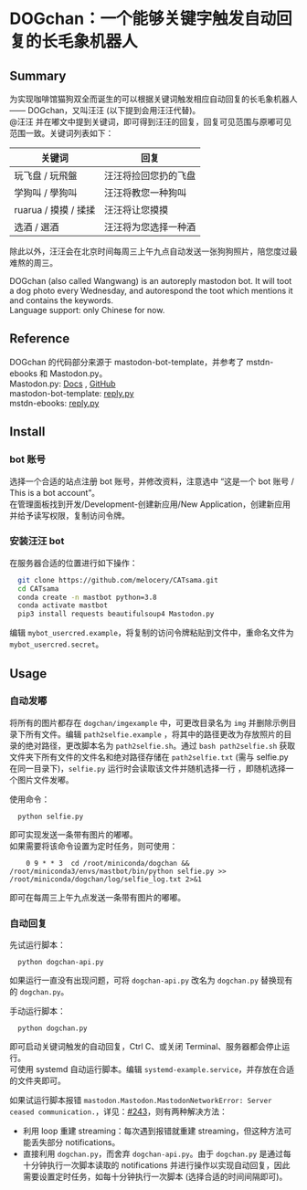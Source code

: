 # DOGchan：一个能够关键字触发自动回复的长毛象机器人

## Summary
为实现咖啡馆猫狗双全而诞生的可以根据关键词触发相应自动回复的长毛象机器人 —— DOGchan，又叫汪汪 (以下提到会用汪汪代替)。  
@汪汪 并在嘟文中提到关键词，即可得到汪汪的回复，回复可见范围与原嘟可见范围一致。关键词列表如下：  

|  关键词   | 回复  |
|  ----  | ----  |
| 玩飞盘 / 玩飛盤  | 汪汪将捡回您扔的飞盘 |
| 学狗叫 / 學狗叫  | 汪汪将教您一种狗叫 |
| ruarua / 摸摸 / 揉揉  | 汪汪将让您摸摸 |
| 选酒 / 選酒 | 汪汪将为您选择一种酒 |

除此以外，汪汪会在北京时间每周三上午九点自动发送一张狗狗照片，陪您度过最难熬的周三。  

DOGchan (also called Wangwang) is an autoreply mastodon bot. It will toot a dog photo every Wednesday, and autorespond the toot which mentions it and contains the keywords.   
Language support: only Chinese for now.  

## Reference
DOGchan 的代码部分来源于 mastodon-bot-template，并参考了 mstdn-ebooks 和 Mastodon.py。  
Mastodon.py: [Docs](https://mastodonpy.readthedocs.io/en/stable/index.html#) , [GitHub](https://github.com/halcy/Mastodon.py)  
mastodon-bot-template: [reply.py](https://github.com/Lynnesbian/mastodon-bot-template/blob/9e72f6a490734f7af5897c40f20b4aecb0c2308b/reply.py)  
mstdn-ebooks: [reply.py](https://github.com/Lynnesbian/mstdn-ebooks/blob/master/reply.py)

## Install
### bot 账号
选择一个合适的站点注册 bot 账号，并修改资料，注意选中 “这是一个 bot 账号 / This is a bot account”。  
在管理面板找到开发/Development-创建新应用/New Application，创建新应用并给予读写权限，复制访问令牌。 

### 安装汪汪 bot
在服务器合适的位置进行如下操作：  

```bash
  git clone https://github.com/melocery/CATsama.git
  cd CATsama
  conda create -n mastbot python=3.8
  conda activate mastbot
  pip3 install requests beautifulsoup4 Mastodon.py
```

编辑 `mybot_usercred.example`，将复制的访问令牌粘贴到文件中，重命名文件为 `mybot_usercred.secret`。  

## Usage
### 自动发嘟
将所有的图片都存在 `dogchan/imgexample` 中，可更改目录名为 `img` 并删除示例目录下所有文件。编辑 `path2selfie.example` ，将其中的路径更改为存放照片的目录的绝对路径，更改脚本名为 `path2selfie.sh`。通过 `bash path2selfie.sh` 获取文件夹下所有文件的文件名和绝对路径存储在 `path2selfie.txt` (需与 selfie.py 在同一目录下)，`selfie.py` 运行时会读取该文件并随机选择一行 ，即随机选择一个图片文件发嘟。  

使用命令：  

```
  python selfie.py
```

即可实现发送一条带有图片的嘟嘟。  
如果需要将该命令设置为定时任务，则可使用：  

```
    0 9 * * 3  cd /root/miniconda/dogchan && /root/miniconda3/envs/mastbot/bin/python selfie.py >> /root/miniconda/dogchan/log/selfie_log.txt 2>&1
```

即可在每周三上午九点发送一条带有图片的嘟嘟。  

### 自动回复
先试运行脚本：  
```
  python dogchan-api.py
```
如果运行一直没有出现问题，可将 `dogchan-api.py` 改名为 `dogchan.py` 替换现有的 `dogchan.py`。  

手动运行脚本：  

```
  python dogchan.py
```

即可启动关键词触发的自动回复，Ctrl C、或关闭 Terminal、服务器都会停止运行。  
可使用 systemd 自动运行脚本。编辑 `systemd-example.service`，并存放在合适的文件夹即可。  

如果试运行脚本报错 `mastodon.Mastodon.MastodonNetworkError: Server ceased communication.`，详见：[#243](https://github.com/halcy/Mastodon.py/issues/243)，则有两种解决方法：  
- 利用 loop 重建 streaming：每次遇到报错就重建 streaming，但这种方法可能丢失部分 notifications。  
- 直接利用 `dogchan.py`，而舍弃 `dogchan-api.py`。由于 `dogchan.py` 是通过每十分钟执行一次脚本读取的 notifications 并进行操作以实现自动回复，因此需要设置定时任务，如每十分钟执行一次脚本 (选择合适的时间间隔即可)。
